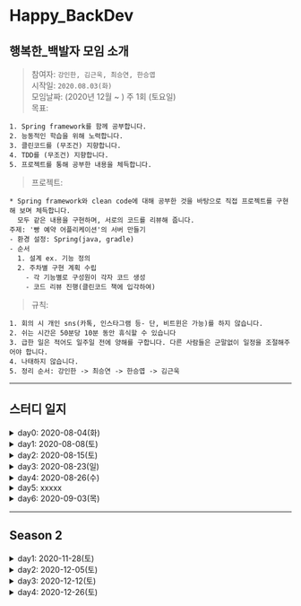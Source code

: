 # Happy_BackDev
## 행복한_백발자 모임 소개
> 참여자: `강인한, 김근욱, 최승연, 한승엽 `<br>
> 시작일: `2020.08.03(화)` <br>
> 모임날짜: (2020년 12월 ~ ) 주 1회 (토요일) <br>
> 목표: 
```
1. Spring framework를 함께 공부합니다.
2. 능동적인 학습을 위해 노력합니다.
3. 클린코드를 (무조건) 지향합니다.
4. TDD를 (무조건) 지향합니다.
5. 프로젝트를 통해 공부한 내용을 체득합니다.
```
> 프로젝트:
```
* Spring framework와 clean code에 대해 공부한 것을 바탕으로 직접 프로젝트를 구현해 보며 체득합니다.
  모두 같은 내용을 구현하며, 서로의 코드를 리뷰해 줍니다.
주제: '빵 예약 어플리케이션'의 서버 만들기
- 환경 설정: Spring(java, gradle)
- 순서
  1. 설계 ex. 기능 정의
  2. 주차별 구현 계획 수립
    - 각 기능별로 구성원이 각자 코드 생성
    - 코드 리뷰 진행(클린코드 책에 입각하여)
```
> 규칙:
```
1. 회의 시 개인 sns(카톡, 인스타그램 등- 단, 비트윈은 가능)를 하지 않습니다.
2. 쉬는 시간은 50분당 10분 동안 휴식할 수 있습니다
3. 급한 일은 적어도 일주일 전에 양해를 구합니다. 다른 사람들은 군말없이 일정을 조절해주어야 합니다.
4. 나태하지 않습니다.
5. 정리 순서: 강인한 -> 최승연 -> 한승엽 -> 김근욱
```
---
## 스터디 일지
<details markdown="1">
<summary>day0: 2020-08-04(화)</summary>
<ul>
    <li>이번주 진행 사항</><br>
      1. 스터디 운영 계획 수립
      <blockquote>
        1. 참고 서적: <a href = "https://book.naver.com/bookdb/book_detail.nhn?bid=13993776"> 코드로 배우는 스프링 웹 프로젝트(저: 구멍가게코딩단) </a><br>
        2. 주 2회(평일, 주말) 모임을 원칙으로 한다. 평일: 이론, 주말: 실습
      </blockquote>
    </li>
    <li>숙제</>
       <blockquote>
        1. 책 1장 보고 환경 설정 완료해오기
        2. 책 2장 공부해오기 - 다음 모임에서 함께 토의
      </blockquote>
    </li>
</ul>

</details>
  
<details markdown="1">
<summary>day1: 2020-08-08(토)</summary>
<ul>
    <li>진행 사항</><br>
    1. 학습 내용 (<a href="https://github.com/enan501/springStudy/wiki/Day-1">자세히</a>)
    <blockquote>
        1. 환경 설정<br>
        2. 스프링 개요, 의존성 주입<br>
        3. 어노테이션 정리<br>
    </blockquote>
    2. 속도 판단, 진행 방법 논의
       <blockquote>
        1. 속도 <br>
          - 1장, 2장을 끝내는 데 약 2시간이 걸렸다.(쉬는시간 포함) <br>
          - 1장은 환경설정이긴 하지만 처음인 점을 감안했을 때, 앞으로도 1장에 1시간 정도 잡으면 적당할 듯 하다. <br>
        <br>
        2. 진행 방법 <br>
          - 앞으로는 한 명씩 돌아가면서 그 장의 내용을 미리 어느정도 정리해 온다. <br>
          - 나머지는 정리된 내용이 자기가 알고 있는 내용과 다르거나, 설명에 덧붙이면 좋을 것 같은 내용을 최대한 얘기해 준다. <br>
          - 각자 진행하면서 생겼던 의문점들도 정리해온다.<br>
      </blockquote>
    </li>
    <li>숙제</>
       <blockquote>
        5장, 6장 (스프링 MVC의 기본 구조 / Controller) 공부해오기
      </blockquote>
    </li>
</ul>

</details>

<details markdown="1">
<summary>day2: 2020-08-15(토)</summary>
<ul>
    <li>진행 사항</><br>
    1. 학습 내용 (<a href="https://github.com/enan501/springStudy/wiki/Day-2-(2020-08-15)">자세히</a>)
    <blockquote>
        1. spring---DB 환경 설정<br>
        2. MVC 기본구조<br>
        3. MVC의 Controller<br>
    </blockquote>
   2. 진행 방법 논의
       <blockquote>
        환경설정 잘 했으니 진도 많이 나갑시다
      </blockquote>
    </li>
    <li>숙제</>
       <blockquote>
        7장, 8장, 9장, 10장, 11장 공부해오기
      </blockquote>
    </li>
</ul>
</details>

<details markdown="1">
<summary>day3: 2020-08-23(일)</summary>
<ul>
    <li>진행 사항</><br>
    1. 학습 내용 (<a href="https://github.com/enan501/springStudy/wiki/Day3(2020.08.23)">자세히</a>)
    <blockquote>
        기본적인 웹 게시물 관리(chapter 7 ~ chapter 11) <br>
        1. 스프링 MVC 프로젝트의 기본 구성<br>
        2. business, persistence 계층의 CRUD 구현<br>
        3. 화면 처리<br>
    </blockquote>
    </li>
    <li>숙제</>
       <blockquote>
        12장, 13장 공부해오기
      </blockquote>
    </li>
</ul>
</details>

<details markdown="1">
<summary>day4: 2020-08-26(수)</summary>
<ul>
    <li>진행 사항</><br>
    1. 학습 내용 (<a href="https://github.com/enan501/springStudy/wiki/Day-4-(2020.08.26)">자세히</a>)
    <blockquote>
        Database / Mybatis와 Spring에서 페이징 처리 (chapter 12 ~ 13) <br>
        1. Database에서의 페이징 처리<br>
        2. Mybatis와 Spring에서의 페이징 처리<br>
    </blockquote>
    </li>
    <li>숙제</>
       <blockquote>
        16장, 17장 절반(javascript 전까지) 공부해오기
      </blockquote>
    </li>
</ul>
</details>

<details markdown="1">
<summary>day5: xxxxx</summary>
<ul>
    <li>진행 사항</><br>
    1. 학습 내용 (<a href="https://github.com/enan501/springStudy/wiki/Day-4-(2020.08.26)">자세히</a>)
    <blockquote>
        Database / Mybatis와 Spring에서 페이징 처리 (chapter 12 ~ 13) <br>
        1. Database에서의 페이징 처리<br>
        2. Mybatis와 Spring에서의 페이징 처리<br>
    </blockquote>
    </li>
    <li>숙제</>
       <blockquote>
        16장, 17장 절반(javascript 전까지) 공부해오기
      </blockquote>
    </li>
</ul>
</details>

<details markdown="1">
<summary>day6: 2020-09-03(목)</summary>
<ul>
    <li>진행 사항</><br>
    1. 학습 내용 (<a href="https://github.com/enan501/springStudy/wiki/Day-6-(2020.09.03)">자세히</a>)
    <blockquote>
        SpringFramework에서 REST 방식 사용하기 <br>
        1. REST와 RESTful<br>
        2. annotation<br>
    </blockquote>
    </li>
    <li>숙제</>
       <blockquote>
        17.4 부터 18까지
      </blockquote>
    </li>
</ul>
</details>

***
## Season 2

<details markdown="1">
<summary>day1: 2020-11-28(토)</summary>
<ul>
    <li>진행 사항</><br>
    1. 학습 내용 (<a href="https://github.com/enan501/springStudy/wiki/Season-2---Day-1-(2020.11.28)">자세히</a>)
    <blockquote>
        깨끗한 코드 (클린 코드 1장) / 스프링 부트 <br>
        1. 깨끗한 코드<br>
        2. Spring vs Spring boot<br>
    </blockquote>
    </li>
    <li>숙제</>
       <blockquote>
        클린 코드 2장
        빵 예약 앱 DB 설계
      </blockquote>
    </li>
</ul>
</details>


<details markdown="1">
<summary>day2: 2020-12-05(토)</summary>
<ul>
    <li>진행 사항</><br>
    1. 학습 내용 (<a href="https://github.com/enan501/springStudy/wiki/Season-2---Day-2-(2020.12.05)">자세히</a>)
    <blockquote>
        의미있는 이름 (클린 코드 2장) / DB 구성 <br>
        1. 의미있는 이름<br>
        2. 빵 예약 서비스 DB 구성<br>
    </blockquote>
    </li>
    <li>숙제</>
       <blockquote>
        클린 코드 3장
        API 명세서 작성(간단하게)
      </blockquote>
    </li>
</ul>
</details>

<details markdown="1">
<summary>day3: 2020-12-12(토)</summary>
<ul>
    <li>진행 사항</><br>
    1. 학습 내용 (<a href="https://github.com/enan501/springStudy/wiki/Season-2-Day-3-(2020.12.12)">자세히</a>)
    <blockquote>
        함수 (클린 코드 3장) / API 명세서 작성 <br>
        1. 함수<br>
        2. API 명세서 작성<br>
    </blockquote>
    </li>
    <li>숙제</>
       <blockquote>
        클린 코드 4장
        회원가입(seller, customers) 모듈 개발 방법에 대해 고민해보기
          ex.폴더구조, interface,imple 등등
      </blockquote>
    </li>
</ul>
</details>

<details markdown="1">
<summary>day4: 2020-12-26(토)</summary>
<ul>
    <li>진행 사항</><br>
    1. 학습 내용 (<a href="https://github.com/enan501/springStudy/wiki/Season-2-Day-4-(2020.12.26)">자세히</a>)
    <blockquote>
        주석 (클린 코드 4장) / 프로젝트 구조 / 회원가입 모듈 <br>
        1. 주석<br>
        2. 프로젝트 구조<br>
        3. 회원가입 모듈<br>
    </blockquote>
    </li>
    <li>숙제</>
       <blockquote>
        클린 코드 5장
        Spring Security 공부해오기 및 랜덤 발표
      </blockquote>
    </li>
</ul>
</details>
